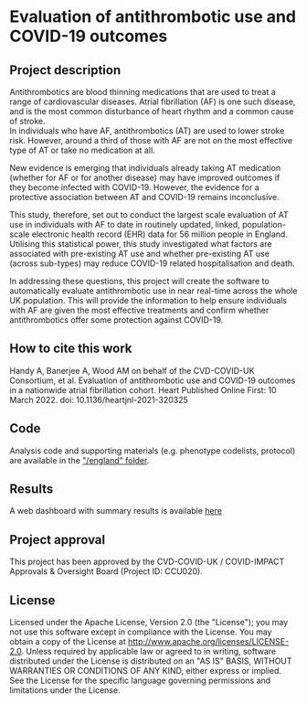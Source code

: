 # Evaluation of antithrombotic use and COVID-19 outcomes

## Project description

Antithrombotics are blood thinning medications that are used to treat a range of cardiovascular diseases.
Atrial fibrillation (AF) is one such disease, and is the most common disturbance of heart rhythm and a common cause of stroke.     
In individuals who have AF, antithrombotics (AT) are used to lower stroke risk. However, around a third of those with AF are not on the most effective type of AT or take no medication at all.  

New evidence is emerging that individuals already taking AT medication (whether for AF or for another disease) may have improved outcomes if they become infected with COVID-19. However, the evidence for a protective association between AT and COVID-19 remains inconclusive.  

This study, therefore, set out to conduct the largest scale evaluation of AT use in individuals with AF to date in routinely updated, linked, population-scale electronic health record (EHR) data for 56 million people in England. Utilising this statistical power, this study investigated what factors are associated with pre-existing AT use and whether pre-existing AT use (across sub-types) may reduce COVID-19 related hospitalisation and death.

In addressing these questions, this project will create the software to automatically evaluate antithrombotic use in near real-time across the whole UK population.  This will provide the information to help ensure individuals with AF are given the most effective treatments and confirm whether antithrombotics offer some protection against COVID-19.

## How to cite this work

Handy A, Banerjee A, Wood AM on behalf of the CVD-COVID-UK Consortium, et al. Evaluation of antithrombotic use and COVID-19 outcomes in a nationwide atrial fibrillation cohort. Heart Published Online First: 10 March 2022. doi: 10.1136/heartjnl-2021-320325

## Code 

Analysis code and supporting materials (e.g. phenotype codelists, protocol) are available in the ["/england" folder](https://github.com/BHFDSC/CCU020/tree/main/england).  

## Results

A web dashboard with summary results is available [here](https://alexhandy1.shinyapps.io/at-evaluation-results/)

## Project approval

This project has been approved by the CVD-COVID-UK / COVID-IMPACT Approvals & Oversight Board (Project ID: CCU020).

## License

Licensed under the Apache License, Version 2.0 (the "License"); you may not use this software except in compliance with the License. You may obtain a copy of the License at http://www.apache.org/licenses/LICENSE-2.0. Unless required by applicable law or agreed to in writing, software distributed under the License is distributed on an "AS IS" BASIS, WITHOUT WARRANTIES OR CONDITIONS OF ANY KIND, either express or implied. See the License for the specific language governing permissions and limitations under the License.
